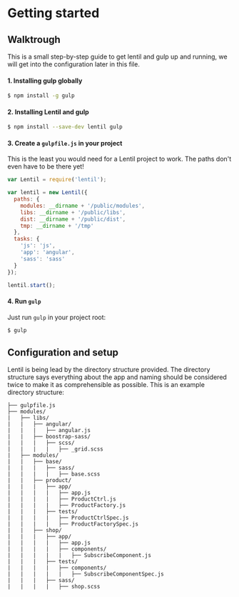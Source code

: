 # Getting started

## Walktrough

This is a small step-by-step guide to get lentil and gulp up and running, we will get into the configuration later in this file.

#### 1. Installing gulp globally

```bash
$ npm install -g gulp
```

#### 2. Installing Lentil and gulp

```bash
$ npm install --save-dev lentil gulp
```

#### 3. Create a `gulpfile.js` in your project

This is the least you would need for a Lentil project to work. The paths don't even have to be there yet!

```js
var Lentil = require('lentil');

var lentil = new Lentil({
  paths: {
    modules: __dirname + '/public/modules',
    libs: __dirname + '/public/libs',
    dist: __dirname + '/public/dist',
    tmp: __dirname + '/tmp'
  },
  tasks: {
    'js': 'js',
    'app': 'angular',
    'sass': 'sass'
  }
});

lentil.start();
```

#### 4. Run `gulp`

Just run `gulp` in your project root:

```bash
$ gulp
```

## Configuration and setup

Lentil is being lead by the directory structure provided. The directory structure says everything about the app and naming should be considered twice to make it as comprehensible as possible. This is an example directory structure:

```
├── gulpfile.js
├── modules/
|   ├── libs/
|   |   ├── angular/
|   |   |   ├── angular.js
|   |   ├── boostrap-sass/
|   |   |   ├── scss/
|   |   |   |   ├── _grid.scss
|   ├── modules/
|   |   ├── base/
|   |   |   ├── sass/
|   |   |   |   ├── base.scss
|   |   ├── product/
|   |   |   ├── app/
|   |   |   |   ├── app.js
|   |   |   |   ├── ProductCtrl.js
|   |   |   |   ├── ProductFactory.js
|   |   |   ├── tests/  
|   |   |   |   ├── ProductCtrlSpec.js
|   |   |   |   ├── ProductFactorySpec.js
|   |   ├── shop/
|   |   |   ├── app/
|   |   |   |   ├── app.js
|   |   |   |   ├── components/
|   |   |   |   |   ├── SubscribeComponent.js
|   |   |   ├── tests/
|   |   |   |   ├── components/
|   |   |   |   |   ├── SubscribeComponentSpec.js
|   |   |   ├── sass/
|   |   |   |   ├── shop.scss
```

